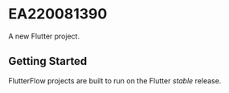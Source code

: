# EA220081390

A new Flutter project.

## Getting Started

FlutterFlow projects are built to run on the Flutter _stable_ release.
